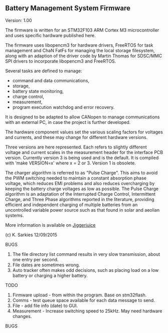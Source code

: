 Battery Management System Firmware
----------------------------------

Version: 1.00

The firmware is written for an STM32F103 ARM Cortex M3 microcontroller and uses
specific hardware published here.

The firmware uses libopencm3 for hardware drivers, FreeRTOS for task management
and ChaN FatFs for managing the local storage filesystem, along with an
adaption of the driver code by Martin Thomas for SDSC/MMC SPI drivers to
incorporate libopencm3 and FreeRTOS.

Several tasks are defined to manage:

- command and data communications,
- storage,
- battery state monitoring,
- charge control,
- measurement,
- program execution watchdog and error recovery.

It is designed to be adapted to allow CANopen to manage communications with an
external PC, in case the project is further developed.

The hardware component values set the various scaling factors for voltages and
currents, and these may change for different hardware versions.

Three versions are here represented. Each refers to slightly different
voltage and current scales in the measurement header for the interface PCB
version. Currently version 3 is being used and is the default.
It is compiled with 'make VERSION=x' where x = 2 or 3. Version 1 is obsolete.

The charger algorithm is referred to as "Pulse Charge". This aims to avoid the
PWM switching needed to maintain a constant absorption phase voltage, which
reduces EMI problems and also reduces overcharging by keeping the battery charge
voltages as low as possible. The Pulse Charge algorithm is an adaptation of 
the Interrupted Charge Control, Intermittent Charge, and Three Phase algorithms
reported in the literature, providing efficient and independent charging of
multiple batteries from an uncontrolled variable power source such as that found
in solar and aeolian systems.

More information is available on [Jiggerjuice](http://www.jiggerjuice.info/electronics/projects/solarbms/solarbms-software.html)

(c) K. Sarkies 12/09/2015

BUGS

1. The file directory list command results in very slow transmission, about one
   entry per second.
2. File dates are sometimes wrong.
3. Auto tracker often makes odd decisions, such as placing load on a low battery
   or charging a higher battery.

TODO

1. Firmware upload - from within the program. Base on stm32flash.
2. Comms - test queue space available for each data message to send.
3. File - add file info (date) to GUI.
4. Measurement - Increase switching speed to 25kHz. May need hardware changes.

BUGS


